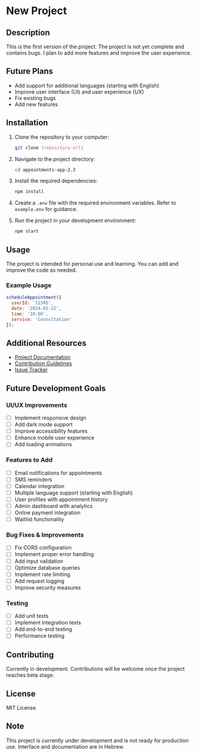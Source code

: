 # New Project

## Description
This is the first version of the project. The project is not yet complete and contains bugs. I plan to add more features and improve the user experience.

## Future Plans
- Add support for additional languages (starting with English)
- Improve user interface (UI) and user experience (UX)
- Fix existing bugs
- Add new features

## Installation

1. Clone the repository to your computer:
   ```bash
   git clone [repository-url]
   ```
2. Navigate to the project directory:
   ```bash
   cd appointments-app-2.3
   ```
3. Install the required dependencies:
   ```bash
   npm install
   ```
4. Create a `.env` file with the required environment variables. Refer to `example.env` for guidance.

5. Run the project in your development environment:
   ```bash
   npm start
   ```

## Usage
The project is intended for personal use and learning. You can add and improve the code as needed.

### Example Usage
```javascript
scheduleAppointment({
  userId: '12345',
  date: '2024-01-12',
  time: '10:00',
  service: 'Consultation'
});
```

## Additional Resources
- [Project Documentation](#)
- [Contribution Guidelines](#)
- [Issue Tracker](#)

## Future Development Goals

### UI/UX Improvements
- [ ] Implement responsive design
- [ ] Add dark mode support
- [ ] Improve accessibility features
- [ ] Enhance mobile user experience
- [ ] Add loading animations

### Features to Add 
- [ ] Email notifications for appointments
- [ ] SMS reminders
- [ ] Calendar integration
- [ ] Multiple language support (starting with English)
- [ ] User profiles with appointment history
- [ ] Admin dashboard with analytics
- [ ] Online payment integration
- [ ] Waitlist functionality

### Bug Fixes & Improvements
- [ ] Fix CORS configuration
- [ ] Implement proper error handling
- [ ] Add input validation
- [ ] Optimize database queries
- [ ] Implement rate limiting
- [ ] Add request logging
- [ ] Improve security measures

### Testing
- [ ] Add unit tests
- [ ] Implement integration tests
- [ ] Add end-to-end testing
- [ ] Performance testing

## Contributing
Currently in development. Contributions will be welcome once the project reaches beta stage.

## License
MIT License

## Note
This project is currently under development and is not ready for production use.
Interface and documentation are in Hebrew. 